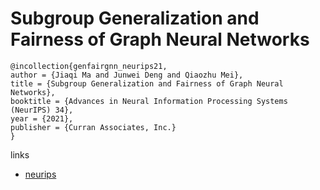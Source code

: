 # Subgroup Generalization and Fairness of Graph Neural Networks

```
@incollection{genfairgnn_neurips21,
author = {Jiaqi Ma and Junwei Deng and Qiaozhu Mei},
title = {Subgroup Generalization and Fairness of Graph Neural Networks},
booktitle = {Advances in Neural Information Processing Systems (NeurIPS) 34},
year = {2021},
publisher = {Curran Associates, Inc.}
}
```

links
- [neurips](https://neurips.cc/Conferences/2021/ScheduleMultitrack?event=27786)
